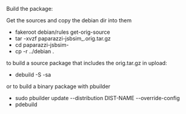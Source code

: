 Build the package:

Get the sources and copy the debian dir into them
* fakeroot debian/rules get-orig-source
* tar -xvzf paparazzi-jsbsim_<version>.orig.tar.gz
* cd paparazzi-jsbsim-<version>
* cp -r ../debian .

to build a source package that includes the orig.tar.gz in upload:
* debuild -S -sa

or to build a binary package with pbuilder
* sudo pbuilder update --distribution DIST-NAME --override-config
* pdebuild

